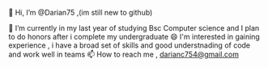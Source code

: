 👋 Hi, I’m @Darian75 ,(im still new to github) 
  
🌱 I’m currently in my last year of studying Bsc Computer science and I plan to do honors after i complete my undergraduate
😄 I'm interested in gaining experience , i have a broad set of skills and good understnading of code and work well in teams
📫 How to reach me , darianc754@gmail.com 



<!---
Darian75/Darian75 is a ✨ special ✨ repository because its `README.md` (this file) appears on your GitHub profile.
You can click the Preview link to take a look at your changes.
--->
